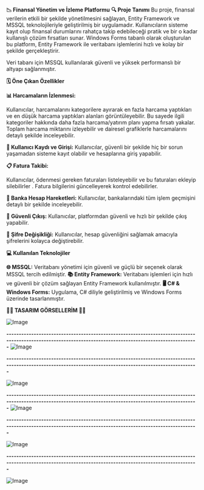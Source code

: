 **📉 Finansal Yönetim ve İzleme Platformu**
**🔍 Proje Tanımı**
Bu proje, finansal verilerin etkili bir şekilde yönetilmesini sağlayan, Entity Framework ve MSSQL teknolojileriyle geliştirilmiş bir uygulamadır. Kullanıcıların sisteme kayıt olup finansal durumlarını rahatça takip edebileceği pratik ve bir o kadar kullanışlı çözüm fırsatları sunar. Windows Forms tabanlı olarak oluşturulan bu platform, Entity Framework ile veritabanı işlemlerini hızlı ve kolay bir şekilde gerçekleştirir.

Veri tabanı için MSSQL kullanılarak güvenli ve yüksek performanslı bir altyapı sağlanmıştır.

**🗓️ Öne Çıkan Özellikler**

**📊 Harcamaların İzlenmesi:**

Kullanıcılar, harcamalarını kategorilere ayırarak en fazla harcama yaptıkları ve en düşük harcama yaptıkları alanları görüntüleyebilir. Bu sayede ilgili kategoriler hakkında daha fazla harcama/yatırım planı yapma fırsatı yakalar.
Toplam harcama miktarını izleyebilir ve dairesel grafiklerle harcamalarını detaylı şekilde inceleyebilir.

**🔑 Kullanıcı Kaydı ve Girişi:** Kullanıcılar, güvenli bir şekilde hiç bir sorun yaşamadan sisteme kayıt olabilir ve hesaplarına giriş yapabilir.

**📋 Fatura Takibi:**

Kullanıcılar, ödenmesi gereken faturaları listeleyebilir ve bu faturaları ekleyip silebilirler .
Fatura bilgilerini güncelleyerek kontrol edebilirler.

**💸 Banka Hesap Hareketleri:** Kullanıcılar, bankalarındaki tüm işlem geçmişini detaylı bir şekilde inceleyebilir.

**🚪 Güvenli Çıkış:** Kullanıcılar, platformdan güvenli ve hızlı bir şekilde çıkış yapabilir.

**🔐 Şifre Değişikliği:** Kullanıcılar, hesap güvenliğini sağlamak amacıyla şifrelerini kolayca değiştirebilir.

**💻 Kullanılan Teknolojiler**

**🌐 MSSQL:** Veritabanı yönetimi için güvenli ve güçlü bir seçenek olarak MSSQL tercih edilmiştir.
**📚 Entity Framework:** Veritabanı işlemleri için hızlı ve güvenli bir çözüm sağlayan Entity Framework kullanılmıştır.
**🖥️ C# & Windows Forms:** Uygulama, C# diliyle geliştirilmiş ve Windows Forms üzerinde tasarlanmıştır.

**🚀🚀 TASARIM GÖRSELLERİM 🚀🚀**

![Image](https://github.com/user-attachments/assets/2c3ef8d4-e8d4-4763-a8b2-fba08c49f869)

**---------------------------------------------------------------------------------------------------------------------------------------------------------**
![Image](https://github.com/user-attachments/assets/86ae34e9-023f-44cd-acbe-554a2e86995d)

**---------------------------------------------------------------------------------------------------------------------------------------------------------**

![Image](https://github.com/user-attachments/assets/7a0b35c3-d1d6-4cae-9e1e-6a907b1419a4)

**---------------------------------------------------------------------------------------------------------------------------------------------------------**
![Image](https://github.com/user-attachments/assets/ee825488-1c3b-4f1f-9810-639a6c516cb8)


**---------------------------------------------------------------------------------------------------------------------------------------------------------**

![Image](https://github.com/user-attachments/assets/fe356174-92a4-425a-bbd4-5be99acd935a)


**---------------------------------------------------------------------------------------------------------------------------------------------------------**


![Image](https://github.com/user-attachments/assets/e32cbcd1-8a8a-4458-891a-7f9665ef6c18)

